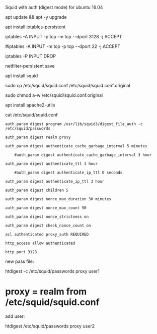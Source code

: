 Squid with auth (digest mode) for ubuntu 16.04

apt update && apt -y upgrade

apt install  iptables-persistent

iptables -A INPUT -p tcp -m tcp --dport 3128 -j ACCEPT

#iptables -A INPUT -m tcp -p tcp --dport 22  -j ACCEPT

iptables -P INPUT DROP

netfilter-persistent save

apt install squid

 sudo cp /etc/squid/squid.conf /etc/squid/squid.conf.original

 sudo chmod a-w /etc/squid/squid.conf.original

apt install apache2-utils

cat /etc/squid/squid.conf

    auth_param digest program /usr/lib/squid3/digest_file_auth -c /etc/squid/passwords

    auth_param digest realm proxy

    auth_param digest authenticate_cache_garbage_interval 5 minutes

        #auth_param digest authenticate_cache_garbage_interval 3 hour

    auth_param digest authenticate_ttl 3 hour

        #auth_param digest authenticate_ip_ttl 0 seconds

    auth_param digest authenticate_ip_ttl 3 hour

    auth_param digest children 5

    auth_param digest nonce_max_duration 30 minutes

    auth_param digest nonce_max_count 50

    auth_param digest nonce_strictness on

    auth_param digest check_nonce_count on

    acl authenticated proxy_auth REQUIRED

    http_access allow authenticated

    http_port 3128

new pass file:

htdigest -c /etc/squid/passwords proxy user1

# proxy = realm from /etc/squid/squid.conf

add user:

htdigest /etc/squid/passwords proxy user2